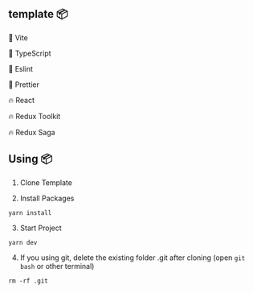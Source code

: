 ## **template 📦**

🚀 Vite

📖 TypeScript

🔨 Eslint

💅 Prettier

🔥 React

🔥 Redux Toolkit

🔥 Redux Saga

## **Using 📦**

1. Clone Template

2. Install Packages

```
yarn install
```

3. Start Project

```
yarn dev
```

4. If you using git, delete the existing folder .git after cloning (open `git bash` or other terminal)

```
rm -rf .git
```
